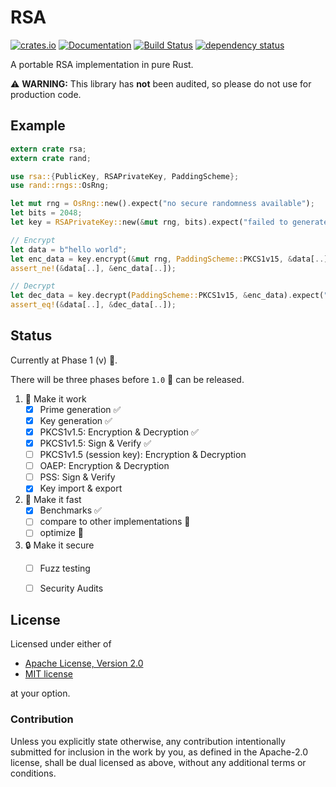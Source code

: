 # RSA
[![crates.io](https://img.shields.io/crates/v/rsa.svg)](https://crates.io/crates/rsa) [![Documentation](https://docs.rs/rsa/badge.svg)](https://docs.rs/rsa) [![Build Status](https://travis-ci.org/RustCrypto/RSA.svg?branch=master)](https://travis-ci.org/RustCrypto/RSA) [![dependency status](https://deps.rs/repo/github/RustCrypto/RSA/status.svg)](https://deps.rs/repo/github/RustCrypto/RSA)

A portable RSA implementation in pure Rust.

:warning: **WARNING:** This library has __not__ been audited, so please do not use for production code.

## Example

```rust
extern crate rsa;
extern crate rand;

use rsa::{PublicKey, RSAPrivateKey, PaddingScheme};
use rand::rngs::OsRng;

let mut rng = OsRng::new().expect("no secure randomness available");
let bits = 2048;
let key = RSAPrivateKey::new(&mut rng, bits).expect("failed to generate a key");

// Encrypt
let data = b"hello world";
let enc_data = key.encrypt(&mut rng, PaddingScheme::PKCS1v15, &data[..]).expect("failed to encrypt");
assert_ne!(&data[..], &enc_data[..]);

// Decrypt
let dec_data = key.decrypt(PaddingScheme::PKCS1v15, &enc_data).expect("failed to decrypt");
assert_eq!(&data[..], &dec_data[..]);
```

## Status

Currently at Phase 1 (v) :construction:.

There will be three phases before `1.0` :ship: can be released.

1. :construction:  Make it work
    - [x] Prime generation :white_check_mark:
    - [x] Key generation :white_check_mark:
    - [x] PKCS1v1.5: Encryption & Decryption :white_check_mark:
    - [x] PKCS1v1.5: Sign & Verify :white_check_mark:
    - [ ] PKCS1v1.5 (session key): Encryption & Decryption
    - [ ] OAEP: Encryption & Decryption
    - [ ] PSS: Sign & Verify
    - [x] Key import & export
2. :rocket: Make it fast
    - [x] Benchmarks :white_check_mark:
    - [ ] compare to other implementations :construction:
    - [ ] optimize :construction:
3. :lock: Make it secure
    - [ ] Fuzz testing
    - [ ] Security Audits


## License

Licensed under either of

 * [Apache License, Version 2.0](http://www.apache.org/licenses/LICENSE-2.0)
 * [MIT license](http://opensource.org/licenses/MIT)

at your option.

### Contribution

Unless you explicitly state otherwise, any contribution intentionally submitted
for inclusion in the work by you, as defined in the Apache-2.0 license, shall be
dual licensed as above, without any additional terms or conditions.
